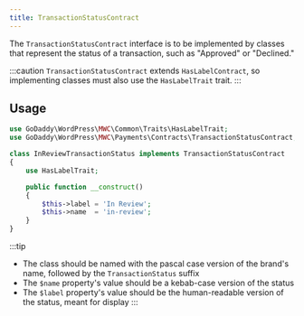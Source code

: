 ```yaml
---
title: TransactionStatusContract
---
```


The `TransactionStatusContract` interface is to be implemented by classes that represent the status of a transaction, such as "Approved" or "Declined."

:::caution
`TransactionStatusContract` extends `HasLabelContract`, so implementing classes must also use the `HasLabelTrait` trait.
:::

## Usage
```php
use GoDaddy\WordPress\MWC\Common\Traits\HasLabelTrait;
use GoDaddy\WordPress\MWC\Payments\Contracts\TransactionStatusContract;

class InReviewTransactionStatus implements TransactionStatusContract
{
    use HasLabelTrait;

    public function __construct()
    {
        $this->label = 'In Review';
        $this->name  = 'in-review';
    }
}
```
:::tip
* The class should be named with the pascal case version of the brand's name, followed by the `TransactionStatus` suffix
* The `$name` property's value should be a kebab-case version of the status
* The `$label` property's value should be the human-readable version of the status, meant for display
:::